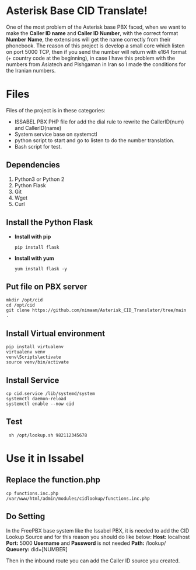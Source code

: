 # Asterisk Base CID Translate!

One of the most problem of the Asterisk base PBX faced, when we want to make the **Caller ID name** and **Caller ID Number**, with the correct format **Number** **Name**, the extensions will get the name correctly from their phonebook. The reason of this project is develop a small core which listen on port 5000 TCP, then if you send the number will return with e164 format (+ country code at the beginning), in case I have this problem with the numbers from Asiatech and Pishgaman in Iran so I made the conditions for the Iranian numbers.


# Files

Files of the project is in these categories:

 - ISSABEL PBX PHP file for add the dial rule to rewrite the CallerID(num) and CallerID(name)
 - System service base on systemctl
 - python script to start and go to listen to do the number translation.
 - Bash script for test.

## Dependencies

 1. Python3 or Python 2
 2. Python Flask
 3. Git
 4. Wget
 5. Curl

## Install the Python Flask 

 - **Install with pip**
	        
	   pip install flask
	   
 - **Install with yum** 
 
       yum install flask -y
	

## Put file on PBX server

    mkdir /opt/cid
    cd /opt/cid
    git clone https://github.com/nimaam/Asterisk_CID_Translator/tree/main .
    

## Install Virtual environment
          
    pip install virtualenv
    virtualenv venv
    venv\Scripts\activate
    source venv/bin/activate



## Install Service

    cp cid.service /lib/systemd/system
    systemctl daemon-reload
    systemctl enable --now cid

## Test
   
     sh /opt/lookup.sh 982112345678



# Use it in Issabel

## Replace the function.php

    cp functions.inc.php /var/www/html/admin/modules/cidlookup/functions.inc.php

## Do Setting
In the FreePBX base system like the Issabel PBX, it is needed to add the CID Lookup Source and for this reason you should do like below:
**Host:** localhost
**Port:** 5000
**Username** and **Password** is not needed
**Path:** /lookup/
**Queuery:** did=[NUMBER]

Then in the inbound route you can add the Caller ID source you created.

